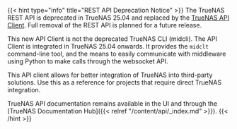 &NewLine;

{{< hint type="info" title="REST API Deprecation Notice" >}}
The TrueNAS REST API is deprecated in TrueNAS 25.04 and replaced by the [TrueNAS API Client](https://github.com/truenas/api_client).
Full removal of the REST API is planned for a future release.

This new API Client is not the deprecated TrueNAS CLI (midcli).
The API Client is integrated in TrueNAS 25.04 onwards.
It provides the `midclt` command-line tool, and the means to easily communicate with middleware using Python to make calls through the websocket API.

This API client allows for better integration of TrueNAS into third-party solutions.
Use this as a reference for projects that require direct TrueNAS integration.

TrueNAS API documentation remains available in the UI and through the [TrueNAS Documentation Hub]({{< relref "/content/api/_index.md" >}}).
{{< /hint >}}
